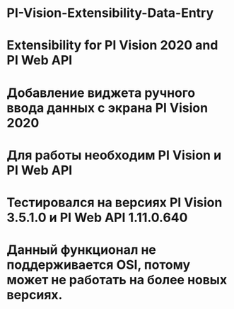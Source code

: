 # PI-Vision-Extensibility-Data-Entry
# Extensibility for PI Vision 2020 and PI Web API
# Добавление виджета ручного ввода данных с экрана PI Vision 2020
# Для работы необходим PI Vision и PI Web API
# Тестировался на версиях PI Vision 3.5.1.0 и PI Web API 1.11.0.640
# Данный функционал не поддерживается OSI, потому может не работать на более новых версиях.

